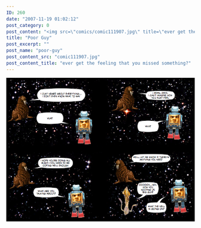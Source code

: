 ```yaml
---
ID: 260
date: "2007-11-19 01:02:12"
post_category: 0
post_content: "<img src=\"comics/comic111907.jpg\" title=\"ever get the feeling that you missed something?\" />"
title: "Poor Guy"
post_excerpt: ""
post_name: "poor-guy"
post_content_src: "comic111907.jpg"
post_content_title: "ever get the feeling that you missed something?"
---
```



[![ever get the feeling that you missed something?](/comics-hi-res/comic111907.jpg)](/comics-hi-res/comic111907.jpg)
